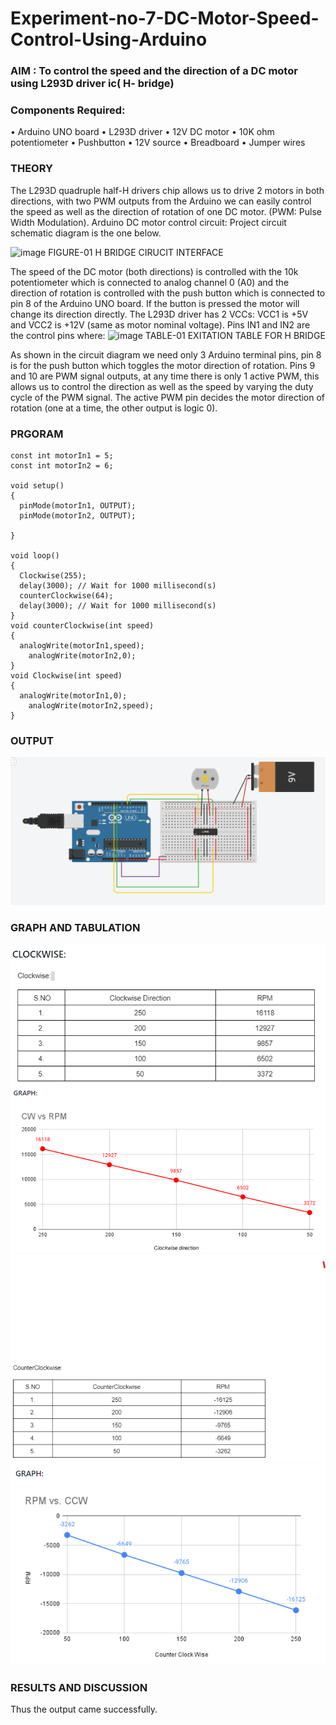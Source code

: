 # Experiment-no-7-DC-Motor-Speed-Control-Using-Arduino
### AIM : To control the speed and the direction of a DC motor using L293D driver ic( H- bridge)

### Components Required:
•	Arduino UNO board
•	L293D driver
•	12V DC motor
•	10K ohm potentiometer
•	Pushbutton
•	12V source
•	Breadboard
•	Jumper wires
### THEORY 
The L293D quadruple half-H drivers chip allows us to drive 2 motors in both directions, with two PWM outputs from the Arduino we can easily control the speed as well as the direction of rotation of one DC motor. (PWM: Pulse Width Modulation).
Arduino DC motor control circuit:
Project circuit schematic diagram is the one below.

![image](https://user-images.githubusercontent.com/36288975/167763051-b230c183-afc5-46f2-ba95-0f95e10dd6c9.png)
FIGURE-01 H BRIDGE CIRUCIT INTERFACE 
 
The speed of the DC motor (both directions) is controlled with the 10k potentiometer which is connected to analog channel 0 (A0) and the direction of rotation is controlled with the push button which is connected to pin 8 of the Arduino UNO board. If the button is pressed the motor will change its direction directly.
The L293D driver has 2 VCCs: VCC1 is +5V and VCC2 is +12V (same as motor nominal voltage). Pins IN1 and IN2 are the control pins where:
![image](https://user-images.githubusercontent.com/36288975/167763120-1421c2c5-8381-49eb-b376-03f6e1113b7a.png)
TABLE-01 EXITATION TABLE FOR H BRIDGE 

As shown in the circuit diagram we need only 3 Arduino terminal pins, pin 8 is for the push button which toggles the motor direction of rotation. Pins 9 and 10 are PWM signal outputs, at any time there is only 1 active PWM, this allows us to control the direction as well as the speed by varying the duty cycle of the PWM signal. The active PWM pin decides the motor direction of rotation (one at a time, the other output is logic 0).

### PRGORAM 
~~~
const int motorIn1 = 5;
const int motorIn2 = 6;

void setup()
{
  pinMode(motorIn1, OUTPUT);
  pinMode(motorIn2, OUTPUT);

}

void loop()
{
  Clockwise(255);
  delay(3000); // Wait for 1000 millisecond(s)
  counterClockwise(64);
  delay(3000); // Wait for 1000 millisecond(s)
}
void counterClockwise(int speed)
{
  analogWrite(motorIn1,speed);
    analogWrite(motorIn2,0);
}
void Clockwise(int speed)
{
  analogWrite(motorIn1,0);
    analogWrite(motorIn2,speed);
}
~~~
### OUTPUT
![output](robo6''1.png)
### GRAPH AND TABULATION 
![output](c1.png)
![output](c2.png)
![output](c3.png)
![output](c4.png)



### RESULTS AND DISCUSSION 
Thus the output came successfully.
